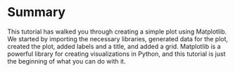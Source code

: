 # Summary

This tutorial has walked you through creating a simple plot using Matplotlib. We started by importing the necessary libraries, generated data for the plot, created the plot, added labels and a title, and added a grid. Matplotlib is a powerful library for creating visualizations in Python, and this tutorial is just the beginning of what you can do with it.
